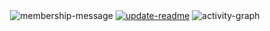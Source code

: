 <div align="center">
<img alt="membership-message" src="https://img.shields.io/badge/A%20member%20for%2002%20years,%2007%20months,%2027%20days,%2022%20hours,%2047%20minutes%20and%2028%20seconds-grey"> <a href="https://github.com/davoudarsalani/davoudarsalani/actions/workflows/update-readme.yml"><img alt="update-readme" src="https://github.com/davoudarsalani/davoudarsalani/actions/workflows/update-readme.yml/badge.svg"></a>
<img alt="activity-graph" src="https://activity-graph.herokuapp.com/graph?username=davoudarsalani&custom_title=davoudarsalani%20activity%20graph&hide_border=true&theme=react-dark"></div>
